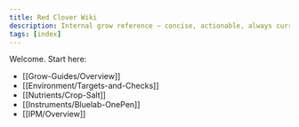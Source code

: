 ```yaml
---
title: Red Clover Wiki
description: Internal grow reference – concise, actionable, always current.
tags: [index]
---
```


Welcome. Start here:

- [[Grow-Guides/Overview]]
- [[Environment/Targets-and-Checks]]
- [[Nutrients/Crop-Salt]]
- [[Instruments/Bluelab-OnePen]]
- [[IPM/Overview]]
